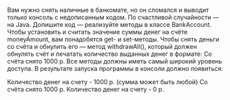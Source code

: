 Вам нужно снять наличные в банкомате, но он сломался и выводит только консоль с недописанным кодом. По счастливой случайности — на Java. Допишите код — реализуйте методы в классе BankAccount. Чтобы установить и считать значение суммы денег на счёте moneyAmount, вам понадобятся get- и set-методы. Чтобы снять деньги со счёта и обнулить его — метод withdrawAll(), который должен обнулять счёт и печатать количество выданных денег в формате: Со счёта снято 1000 р. Все методы должны иметь самый широкий уровень доступа. В результате запуска программы в консоли должно появиться:

Количество денег на счету - 1000 р. (сумма может быть любой)
Со счёта снято 1000 р.
Количество денег на счету - 0 р. 